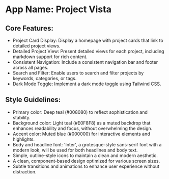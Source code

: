 # **App Name**: Project Vista

## Core Features:

- Project Card Display: Display a homepage with project cards that link to detailed project views.
- Detailed Project View: Present detailed views for each project, including markdown support for rich content.
- Consistent Navigation: Include a consistent navigation bar and footer across all pages.
- Search and Filter: Enable users to search and filter projects by keywords, categories, or tags.
- Dark Mode Toggle: Implement a dark mode toggle using Tailwind CSS.

## Style Guidelines:

- Primary color: Deep teal (#008080) to reflect sophistication and stability.
- Background color: Light teal (#E0F8F8) as a muted backdrop that enhances readability and focus, without overwhelming the design.
- Accent color: Muted blue (#000000) for interactive elements and highlights.
- Body and headline font: 'Inter', a grotesque-style sans-serif font with a modern look, will be used for both headlines and body text.
- Simple, outline-style icons to maintain a clean and modern aesthetic.
- A clean, component-based design optimized for various screen sizes.
- Subtle transitions and animations to enhance user experience without distraction.